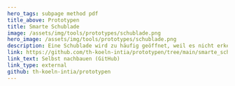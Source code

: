 ```yaml
---
hero_tags: subpage method pdf
title_above: Prototypen
title: Smarte Schublade
image: /assets/img/tools/prototypes/schublade.png
hero_image: /assets/img/tools/prototypes/schublade.png
description: Eine Schublade wird zu häufig geöffnet, weil es nicht erkennbar ist, wie häufig dies tatsächlich geschieht. Eine Schublade, die weiß, wie häufig sie geöffnet wird. Überschreitet die Anzahl der Öffnungen einen Schwellenwert, wird eine Lampe rot eingefärbt. Außerdem wird eine Statistik der Öffnungen über mehrere Tage angelegt.
link: https://github.com/th-koeln-intia/prototypen/tree/main/smarte_schublade
link_text: Selbst nachbauen (GitHub)
link_type: external
github: th-koeln-intia/prototypen
---
```

